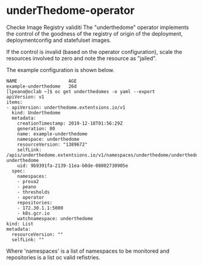 # underThedome-operator
Checke Image Registry validiti
The "underthedome" operator implements the control of the goodness of the registry of origin of the deployment, deploymentconfig and statefulset images.

If the control is invalid (based on the operator configuration), scale the resources involved to zero and note the resource as "jailed".

The example configuration is shown below.


```
NAME                   AGE
example-underthedome   26d
[lpeano@oclab ~]$ oc get underthedomes -o yaml --export
apiVersion: v1
items:
- apiVersion: underthedome.extentsions.io/v1
  kind: Underthedome
  metadata:
    creationTimestamp: 2019-12-18T01:56:29Z
    generation: 80
    name: example-underthedome
    namespace: underthedome
    resourceVersion: "1389672"
    selfLink: /apis/underthedome.extentsions.io/v1/namespaces/underthedome/underthedomes/example-underthedome
    uid: 9b9391fa-2139-11ea-b0de-08002730905e
  spec:
    namespaces:
    - prova2
    - peano
    - thresholds
    - operator
    repositories:
    - 172.30.1.1:5000
    - k8s.gcr.io
    watchnamespace: underthedome
kind: List
metadata:
  resourceVersion: ""
  selfLink: ""
```

Where 'namespaces' is a list of namespaces to be monitored and repositories is a list oc valid refistries.
